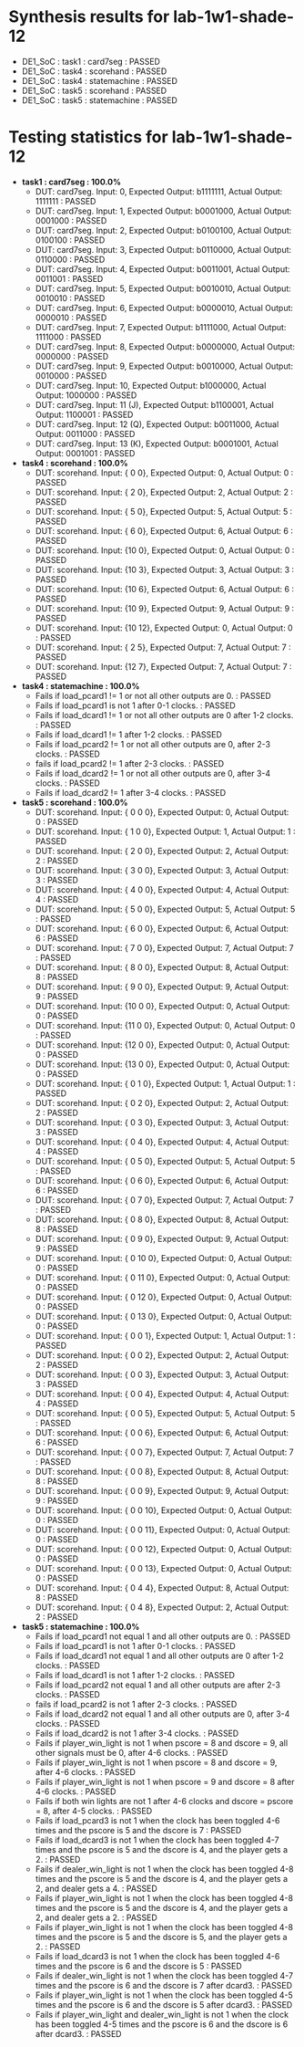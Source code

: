 # Synthesis results for lab-1w1-shade-12

* DE1_SoC : task1 : card7seg : PASSED
* DE1_SoC : task4 : scorehand : PASSED
* DE1_SoC : task4 : statemachine : PASSED
* DE1_SoC : task5 : scorehand : PASSED
* DE1_SoC : task5 : statemachine : PASSED


# Testing statistics for lab-1w1-shade-12

* **task1 : card7seg : 100.0%**
	* DUT: card7seg. Input:  0, Expected Output: b1111111, Actual Output: 1111111 : PASSED
	* DUT: card7seg. Input:  1, Expected Output: b0001000, Actual Output: 0001000 : PASSED
	* DUT: card7seg. Input:  2, Expected Output: b0100100, Actual Output: 0100100 : PASSED
	* DUT: card7seg. Input:  3, Expected Output: b0110000, Actual Output: 0110000 : PASSED
	* DUT: card7seg. Input:  4, Expected Output: b0011001, Actual Output: 0011001 : PASSED
	* DUT: card7seg. Input:  5, Expected Output: b0010010, Actual Output: 0010010 : PASSED
	* DUT: card7seg. Input:  6, Expected Output: b0000010, Actual Output: 0000010 : PASSED
	* DUT: card7seg. Input:  7, Expected Output: b1111000, Actual Output: 1111000 : PASSED
	* DUT: card7seg. Input:  8, Expected Output: b0000000, Actual Output: 0000000 : PASSED
	* DUT: card7seg. Input:  9, Expected Output: b0010000, Actual Output: 0010000 : PASSED
	* DUT: card7seg. Input: 10, Expected Output: b1000000, Actual Output: 1000000 : PASSED
	* DUT: card7seg. Input: 11 (J), Expected Output: b1100001, Actual Output: 1100001 : PASSED
	* DUT: card7seg. Input: 12 (Q), Expected Output: b0011000, Actual Output: 0011000 : PASSED
	* DUT: card7seg. Input: 13 (K), Expected Output: b0001001, Actual Output: 0001001 : PASSED
* **task4 : scorehand : 100.0%**
	* DUT: scorehand. Input: { 0  0}, Expected Output:  0, Actual Output:  0 : PASSED
	* DUT: scorehand. Input: { 2  0}, Expected Output:  2, Actual Output:  2 : PASSED
	* DUT: scorehand. Input: { 5  0}, Expected Output:  5, Actual Output:  5 : PASSED
	* DUT: scorehand. Input: { 6  0}, Expected Output:  6, Actual Output:  6 : PASSED
	* DUT: scorehand. Input: {10  0}, Expected Output:  0, Actual Output:  0 : PASSED
	* DUT: scorehand. Input: {10  3}, Expected Output:  3, Actual Output:  3 : PASSED
	* DUT: scorehand. Input: {10  6}, Expected Output:  6, Actual Output:  6 : PASSED
	* DUT: scorehand. Input: {10  9}, Expected Output:  9, Actual Output:  9 : PASSED
	* DUT: scorehand. Input: {10 12}, Expected Output:  0, Actual Output:  0 : PASSED
	* DUT: scorehand. Input: { 2  5}, Expected Output:  7, Actual Output:  7 : PASSED
	* DUT: scorehand. Input: {12  7}, Expected Output:  7, Actual Output:  7 : PASSED
* **task4 : statemachine : 100.0%**
	* Fails if load_pcard1 != 1 or not all other outputs are 0. : PASSED
	* Fails if load_pcard1 is not 1 after 0-1 clocks. : PASSED
	* Fails if load_dcard1 != 1 or not all other outputs are 0 after 1-2 clocks. : PASSED
	* Fails if load_dcard1 != 1 after 1-2 clocks. : PASSED
	* Fails if load_pcard2 != 1 or not all other outputs are 0, after 2-3 clocks. : PASSED
	* fails if load_pcard2 != 1 after 2-3 clocks. : PASSED
	* Fails if load_dcard2 != 1 or not all other outputs are 0, after 3-4 clocks. : PASSED
	* Fails if load_dcard2 != 1 after 3-4 clocks. : PASSED
* **task5 : scorehand : 100.0%**
	* DUT: scorehand. Input: { 0  0  0}, Expected Output:  0, Actual Output:  0 : PASSED
	* DUT: scorehand. Input: { 1  0  0}, Expected Output:  1, Actual Output:  1 : PASSED
	* DUT: scorehand. Input: { 2  0  0}, Expected Output:  2, Actual Output:  2 : PASSED
	* DUT: scorehand. Input: { 3  0  0}, Expected Output:  3, Actual Output:  3 : PASSED
	* DUT: scorehand. Input: { 4  0  0}, Expected Output:  4, Actual Output:  4 : PASSED
	* DUT: scorehand. Input: { 5  0  0}, Expected Output:  5, Actual Output:  5 : PASSED
	* DUT: scorehand. Input: { 6  0  0}, Expected Output:  6, Actual Output:  6 : PASSED
	* DUT: scorehand. Input: { 7  0  0}, Expected Output:  7, Actual Output:  7 : PASSED
	* DUT: scorehand. Input: { 8  0  0}, Expected Output:  8, Actual Output:  8 : PASSED
	* DUT: scorehand. Input: { 9  0  0}, Expected Output:  9, Actual Output:  9 : PASSED
	* DUT: scorehand. Input: {10  0  0}, Expected Output:  0, Actual Output:  0 : PASSED
	* DUT: scorehand. Input: {11  0  0}, Expected Output:  0, Actual Output:  0 : PASSED
	* DUT: scorehand. Input: {12  0  0}, Expected Output:  0, Actual Output:  0 : PASSED
	* DUT: scorehand. Input: {13  0  0}, Expected Output:  0, Actual Output:  0 : PASSED
	* DUT: scorehand. Input: { 0  1  0}, Expected Output:  1, Actual Output:  1 : PASSED
	* DUT: scorehand. Input: { 0  2  0}, Expected Output:  2, Actual Output:  2 : PASSED
	* DUT: scorehand. Input: { 0  3  0}, Expected Output:  3, Actual Output:  3 : PASSED
	* DUT: scorehand. Input: { 0  4  0}, Expected Output:  4, Actual Output:  4 : PASSED
	* DUT: scorehand. Input: { 0  5  0}, Expected Output:  5, Actual Output:  5 : PASSED
	* DUT: scorehand. Input: { 0  6  0}, Expected Output:  6, Actual Output:  6 : PASSED
	* DUT: scorehand. Input: { 0  7  0}, Expected Output:  7, Actual Output:  7 : PASSED
	* DUT: scorehand. Input: { 0  8  0}, Expected Output:  8, Actual Output:  8 : PASSED
	* DUT: scorehand. Input: { 0  9  0}, Expected Output:  9, Actual Output:  9 : PASSED
	* DUT: scorehand. Input: { 0 10  0}, Expected Output:  0, Actual Output:  0 : PASSED
	* DUT: scorehand. Input: { 0 11  0}, Expected Output:  0, Actual Output:  0 : PASSED
	* DUT: scorehand. Input: { 0 12  0}, Expected Output:  0, Actual Output:  0 : PASSED
	* DUT: scorehand. Input: { 0 13  0}, Expected Output:  0, Actual Output:  0 : PASSED
	* DUT: scorehand. Input: { 0  0  1}, Expected Output:  1, Actual Output:  1 : PASSED
	* DUT: scorehand. Input: { 0  0  2}, Expected Output:  2, Actual Output:  2 : PASSED
	* DUT: scorehand. Input: { 0  0  3}, Expected Output:  3, Actual Output:  3 : PASSED
	* DUT: scorehand. Input: { 0  0  4}, Expected Output:  4, Actual Output:  4 : PASSED
	* DUT: scorehand. Input: { 0  0  5}, Expected Output:  5, Actual Output:  5 : PASSED
	* DUT: scorehand. Input: { 0  0  6}, Expected Output:  6, Actual Output:  6 : PASSED
	* DUT: scorehand. Input: { 0  0  7}, Expected Output:  7, Actual Output:  7 : PASSED
	* DUT: scorehand. Input: { 0  0  8}, Expected Output:  8, Actual Output:  8 : PASSED
	* DUT: scorehand. Input: { 0  0  9}, Expected Output:  9, Actual Output:  9 : PASSED
	* DUT: scorehand. Input: { 0  0 10}, Expected Output:  0, Actual Output:  0 : PASSED
	* DUT: scorehand. Input: { 0  0 11}, Expected Output:  0, Actual Output:  0 : PASSED
	* DUT: scorehand. Input: { 0  0 12}, Expected Output:  0, Actual Output:  0 : PASSED
	* DUT: scorehand. Input: { 0  0 13}, Expected Output:  0, Actual Output:  0 : PASSED
	* DUT: scorehand. Input: { 0  4  4}, Expected Output:  8, Actual Output:  8 : PASSED
	* DUT: scorehand. Input: { 0  4  8}, Expected Output:  2, Actual Output:  2 : PASSED
* **task5 : statemachine : 100.0%**
	* Fails if load_pcard1 not equal 1 and all other outputs are 0. : PASSED
	* Fails if load_pcard1 is not 1 after 0-1 clocks. : PASSED
	* Fails if load_dcard1 not equal 1 and all other outputs are 0 after 1-2 clocks. : PASSED
	* Fails if load_dcard1 is not 1 after 1-2 clocks. : PASSED
	* Fails if load_pcard2 not equal 1 and all other outputs are after 2-3 clocks. : PASSED
	* fails if load_pcard2 is not 1 after 2-3 clocks. : PASSED
	* Fails if load_dcard2 not equal 1 and all other outputs are 0, after 3-4 clocks. : PASSED
	* Fails if load_dcard2 is not 1 after 3-4 clocks. : PASSED
	* Fails if player_win_light is not 1 when pscore = 8 and dscore = 9, all other signals must be 0, after 4-6 clocks. : PASSED
	* Fails if player_win_light is not 1 when pscore = 8 and dscore = 9, after 4-6 clocks. : PASSED
	* Fails if player_win_light is not 1 when pscore = 9 and dscore = 8 after 4-6 clocks. : PASSED
	* Fails if both win lights are not 1 after 4-6 clocks and dscore = pscore = 8, after 4-5 clocks. : PASSED
	* Fails if load_pcard3 is not 1 when the clock has been toggled 4-6 times and the pscore is 5 and the dscore is 7 : PASSED
	* Fails if load_dcard3 is not 1 when the clock has been toggled 4-7 times and the pscore is 5 and the dscore is 4, and the player gets a 2. : PASSED
	* Fails if dealer_win_light is not 1 when the clock has been toggled 4-8 times and the pscore is 5 and the dscore is 4, and the player gets a 2, and dealer gets a 4. : PASSED
	* Fails if player_win_light is not 1 when the clock has been toggled 4-8 times and the pscore is 5 and the dscore is 4, and the player gets a 2, and dealer gets a 2. : PASSED
	* Fails if player_win_light is not 1 when the clock has been toggled 4-8 times and the pscore is 5 and the dscore is 5, and the player gets a 2.  : PASSED
	* Fails if load_dcard3 is not 1 when the clock has been toggled 4-6 times and the pscore is 6 and the dscore is 5 : PASSED
	* Fails if dealer_win_light is not 1 when the clock has been toggled 4-7 times and the pscore is 6 and the dscore is 7 after dcard3. : PASSED
	* Fails if player_win_light is not 1 when the clock has been toggled 4-5 times and the pscore is 6 and the dscore is 5 after dcard3. : PASSED
	* Fails if player_win_light and dealer_win_light is not 1 when the clock has been toggled 4-5 times and the pscore is 6 and the dscore is 6    after dcard3. : PASSED
